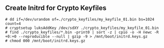 Create Initrd for Crypto Keyfiles
---------------------------------

    # dd if=/dev/urandom of=./crypto_keyfiles/my_keyfile_01.bin bs=1024 count=4
    # cryptsetup luksAddKey /dev/sdXY ./crypto_keyfiles/my_keyfile_01.bin
    # find ./crypto_keyfiles/*.bin -print0 | sort -z | cpio -o -H newc -R +0:+0 --reproducible --null | gzip -9 > /mnt/boot/initrd.keys.gz
    # chmod 000 /mnt/boot/initrd.keys.gz